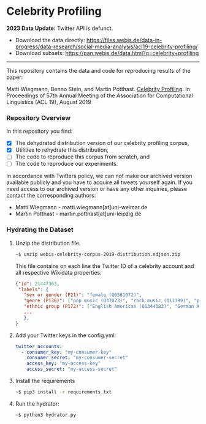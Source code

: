 # Celebrity Profiling

**2023 Data Update:** Twitter API is defunct. 

- Download the data directly: https://files.webis.de/data-in-progress/data-research/social-media-analysis/acl19-celebrity-profiling/
- Download subsets: https://pan.webis.de/data.html?q=celebrity+profiling 

---

This repository contains the data and code for reproducing results of the paper:

Matti Wiegmann, Benno Stein, and Martin Potthast. <a href="http://www.uni-weimar.de/medien/webis/publications/papers/stein_2018n.pdf" class="paper"><span class="title">Celebrity Profiling</span></a>. In <span class="booktitle">Proceedings of 57th Annual Meeting of the Association for Computational Linguistics (ACL 19)</span>, <span class="month">August</span> <span class="year">2019</span> 

### Repository Overview

In this repository you find:
  - [x] The dehydrated distribution version of our celebrity profiling corpus,
  - [x] Utilities to rehydrate this distribution,
  - [ ] The code to reproduce this corpus from scratch, and
  - [ ] The code to reproduce our experiments. 

In accordance with Twitters policy, we can not make our archived version available publicly and you have to acquire all tweets yourself again. If you need access to our archived version or have any other inquiries, please contact the corresponding authors:
  - Matti Wiegmann - matti.wiegmann[at]uni-weimar.de
  - Martin Potthast - martin.potthast[at]uni-leipzig.de

### Hydrating the Dataset

1. Unzip the distribution file. 
    ```bash
    ~$ unzip webis-celebrity-corpus-2019-distribution.ndjson.zip
    ```
      This file contains on each line the Twitter ID of a celebrity account and all respective Wikidata properties:
    ```json
    {"id": 21447363, 
     "labels": {
       "sex or gender (P21)": "female (Q6581072)",
       "genre (P136)": ["pop music (Q37073)", "rock music (Q11399)", "pop rock (Q484641)", ...], 
       "ethnic group (P172)": ["English American (Q1344183)", "German American (Q141817)", ...], 
       ...
       },
    }
    ```
2. Add your Twitter keys in the config.yml:
    ```yaml
    twitter_accounts:
      - consumer_key: "my-consumer-key"
        consumer_secret: "my-consumer-secret"
        access_key: "my-access-key"
        access_secret: "my-access-secret"

    ```
3. Install the requirements
    ```bash
    ~$ pip3 install -r requirements.txt
    ```
4. Run the hydrator:
    ```bash
    ~$ python3 hydrator.py 
    ```
    
